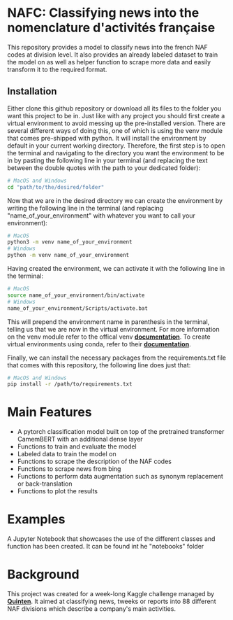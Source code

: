 # NAFC: Classifying news into the nomenclature d'activités française

This repository provides a model to classify news into the french NAF codes at division level. It also provides an already labeled dataset to train the model on as well as helper function to scrape more data and easily transform it to the required format.

## Installation
Either clone this github repository or download all its files to the folder you want this project to be in.
Just like with any project you should first create a virtual environment to avoid messing up the pre-installed version. There are several different ways of doing this, one of which is using the venv module that comes pre-shipped with python. It will install the environment by default in your current working directory. Therefore, the first step is to open the terminal and navigating to the directory you want the environment to be in by pasting the following line in your terminal (and replacing the text between the double quotes with the path to your dedicated folder):
```sh
# MacOS and Windows
cd "path/to/the/desired/folder"
```
Now that we are in the desired directory we can create the environment by writing the following line in the terminal (and replacing "name_of_your_environment" with whatever you want to call your environment):
```sh
# MacOS
python3 -m venv name_of_your_environment
# Windows
python -m venv name_of_your_environment
```
Having created the environment, we can activate it with the following line in the terminal:
```sh
# MacOS
source name_of_your_environment/bin/activate
# Windows
name_of_your_environment/Scripts/activate.bat
```
This will prepend the environment name in parenthesis in the terminal, telling us that we are now in the virtual environment.
For more information on the venv module refer to the offical venv [**documentation**](https://docs.python.org/3/library/venv.html#module-venv).
To create virtual environments using conda, refer to their [**documentation**](https://conda.io/projects/conda/en/latest/user-guide/tasks/manage-environments.html).

Finally, we can install the necessary packages from the requirements.txt file that comes with this repository, the following line does just that:
```sh
# MacOS and Windows
pip install -r /path/to/requirements.txt
```

# Main Features
- A pytorch classification model built on top of the pretrained transformer CamemBERT with an additional dense layer
- Functions to train and evaluate the model
- Labeled data to train the model on
- Functions to scrape the description of the NAF codes
- Functions to scrape news from bing
- Functions to perform data augmentation such as synonym replacement or back-translation
- Functions to plot the results

# Examples
A Jupyter Notebook that showcases the use of the different classes and function has been created. It can be found int he "notebooks"  folder

# Background
This project was created for a week-long Kaggle challenge managed by [**Quinten**](https://www.quinten.ai/en/). It aimed at classifying news, tweeks or reports into 88 different NAF divisions which describe a company's main activities.
